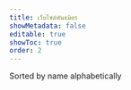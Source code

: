 ```yaml
---
title: เว็บไซต์พันธมิตร
showMetadata: false
editable: true
showToc: true
order: 2
---
```


<Info>Sorted by name alphabetically</Info>

<AlliedWebsites />
